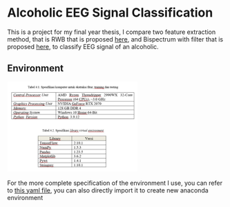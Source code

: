 # Alcoholic EEG Signal Classification
 
This is a project for my final year thesis, I compare two feature extraction method, that is RWB that is proposed [here](https://ieeexplore.ieee.org/document/8168473), and Bispectrum with filter that is proposed [here](https://www.mdpi.com/1999-4893/10/2/63), to classify EEG signal of an alcoholic.

## Environment

<img src="https://github.com/Fulkyhariz/EEG-Alcohol-Classification/blob/main/Image/Environment.jpg?raw=true"  width="60%">

For the more complete specification of the environment I use, you can refer to [this yaml file](https://github.com/Fulkyhariz/EEG-Alcohol-Classification/blob/main/Environment.yaml), you can also directly import it to create new anaconda environment

